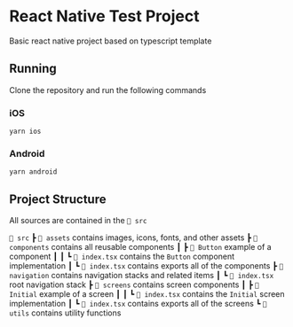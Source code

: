# React Native Test Project

Basic react native project based on typescript template

## Running

Clone the repository and run the following commands

### iOS

`yarn ios`

### Android

`yarn android`

## Project Structure

All sources are contained in the `📁 src`

`📁 src`
┣ `📁 assets` contains images, icons, fonts, and other assets
┣ `📂 components` contains all reusable components
┃ ┣ `📂 Button` example of a component
┃ ┃ ┗ `📜 index.tsx` contains the `Button` component implementation
┃ ┗ `📜 index.tsx` contains exports all of the components
┣ `📂 navigation` contains navigation stacks and related items
┃ ┗ `📜 index.tsx` root navigation stack
┣ `📂 screens` contains screen components
┃ ┣ `📂 Initial` example of a screen
┃ ┃ ┗ `📜 index.tsx` contains the `Initial` screen implementation
┃ ┗ `📜 index.tsx` contains exports all of the screens
┗ `📂 utils` contains utility functions

